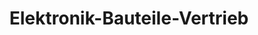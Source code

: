 ---
title: "Elektronik-Bauteile-Vertrieb"
url: /braunschweig/elektronik-bauteile-vertrieb/
shop: Elektronik
---